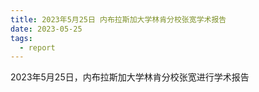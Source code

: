 ```yaml
---
title: 2023年5月25日 内布拉斯加大学林肯分校张宽学术报告
date: 2023-05-25
tags: 
  - report
---
```


2023年5月25日，内布拉斯加大学林肯分校张宽进行学术报告

<!--more-->

